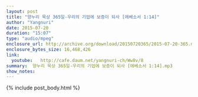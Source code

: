 ```yaml
---
layout: post
title: "양누리 묵상 365일-우리의 기업에 보증이 되사 [에베소서 1:14]"
author: "Yangnuri"
date: 2015-07-20
duration: "15:07"
type: "audio/mpeg"
enclosure_url: http://archive.org/download/20150720365/2015-07-20-365.mp3
enclosure_bytes_size: 16,468,426  
link:
  youtube:   http://cafe.daum.net/yangnuri-ch/Ww8v/8
summary:  양누리 묵상 365일-우리의 기업에 보증이 되사 [에베소서 1:14].mp3
show_notes:
---
```


{% include post_body.html %}
